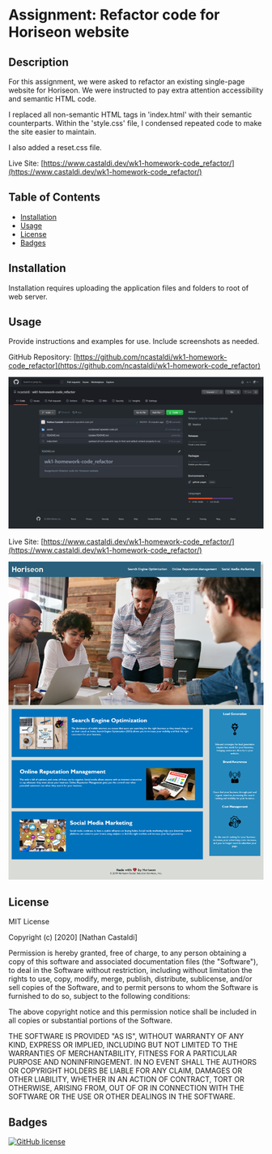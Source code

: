# Assignment: Refactor code for Horiseon website

## Description 

For this assignment, we were asked to refactor an existing single-page website for Horiseon. We were instructed to pay extra attention accessibility and semantic HTML code.

I replaced all non-semantic HTML tags in 'index.html' with their semantic counterparts. Within the 'style.css' file, I condensed repeated code to make the site easier to maintain.

I also added a reset.css file.

Live Site: [https://www.castaldi.dev/wk1-homework-code_refactor/](https://www.castaldi.dev/wk1-homework-code_refactor/)

## Table of Contents

* [Installation](#installation)
* [Usage](#usage)
* [License](#license)
* [Badges](#badges)


## Installation

Installation requires uploading the application files and folders to root of web server.


## Usage 

Provide instructions and examples for use. Include screenshots as needed.

GitHub Repository: [https://github.com/ncastaldi/wk1-homework-code_refactor](https://github.com/ncastaldi/wk1-homework-code_refactor)

![alt text](assets/images/reposcreenshot.png)

Live Site: [https://www.castaldi.dev/wk1-homework-code_refactor/](https://www.castaldi.dev/wk1-homework-code_refactor/)

![alt text](assets/images/sitescreenshot.png)


## License

MIT License

Copyright (c) [2020] [Nathan Castaldi]

Permission is hereby granted, free of charge, to any person obtaining a copy
of this software and associated documentation files (the "Software"), to deal
in the Software without restriction, including without limitation the rights
to use, copy, modify, merge, publish, distribute, sublicense, and/or sell
copies of the Software, and to permit persons to whom the Software is
furnished to do so, subject to the following conditions:

The above copyright notice and this permission notice shall be included in all
copies or substantial portions of the Software.

THE SOFTWARE IS PROVIDED "AS IS", WITHOUT WARRANTY OF ANY KIND, EXPRESS OR
IMPLIED, INCLUDING BUT NOT LIMITED TO THE WARRANTIES OF MERCHANTABILITY,
FITNESS FOR A PARTICULAR PURPOSE AND NONINFRINGEMENT. IN NO EVENT SHALL THE
AUTHORS OR COPYRIGHT HOLDERS BE LIABLE FOR ANY CLAIM, DAMAGES OR OTHER
LIABILITY, WHETHER IN AN ACTION OF CONTRACT, TORT OR OTHERWISE, ARISING FROM,
OUT OF OR IN CONNECTION WITH THE SOFTWARE OR THE USE OR OTHER DEALINGS IN THE
SOFTWARE.


## Badges

[![GitHub license](https://img.shields.io/github/license/ncastaldi/wk1-homework-code_refactor?style=flat-square)](https://github.com/ncastaldi/wk1-homework-code_refactor)